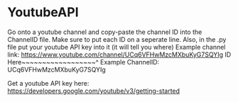 # YoutubeAPI

Go onto a youtube channel and copy-paste the channel ID into the ChannelID file. Make sure to put each ID on a seperate line. Also, in the .py file put your youtube API key into it
(it will tell you where)
Example channel link: https://www.youtube.com/channel/UCq6VFHwMzcMXbuKyG7SQYIg
                                ID Here~~~~~~~~~~~~~~~~~~^
Example ChannelID: UCq6VFHwMzcMXbuKyG7SQYIg

Get a youtube API key here: https://developers.google.com/youtube/v3/getting-started
